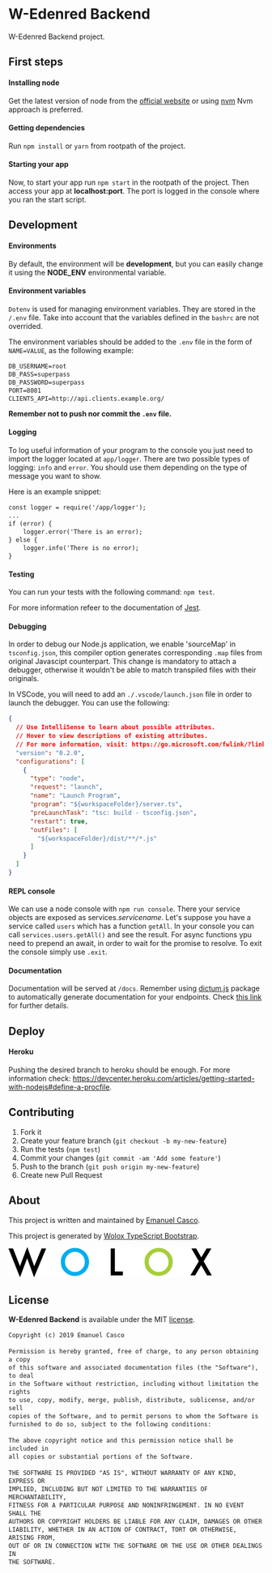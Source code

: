 # W-Edenred Backend

W-Edenred Backend project.

## First steps

#### Installing node
Get the latest version of node from the [official website](https://nodejs.org/) or using [nvm](https://github.com/creationix/nvm)
Nvm approach is preferred.

#### Getting dependencies
Run ```npm install``` or ```yarn``` from rootpath of the project.

#### Starting your app
Now, to start your app run ```npm start``` in the rootpath of the project. Then access your app at **localhost:port**. The port is logged in the console where you ran the start script.

## Development

#### Environments
By default, the environment will be **development**, but you can easily change it using the **NODE_ENV** environmental variable.

#### Environment variables
`Dotenv` is used for managing environment variables. They are stored in the `/.env` file. Take into account that the variables defined in the `bashrc` are not overrided.

The environment variables should be added to the `.env` file in the form of `NAME=VALUE`, as the following example:
```
DB_USERNAME=root
DB_PASS=superpass
DB_PASSWORD=superpass
PORT=8081
CLIENTS_API=http://api.clients.example.org/
```

**Remember not to push nor commit the `.env` file.**

#### Logging
To log useful information of your program to the console you just need to import the logger located at `app/logger`. There are two possible types of logging: `info` and `error`. You should use them depending on the type of message you want to show.

Here is an example snippet:
```
const logger = require('/app/logger');
...
if (error) { 
    logger.error('There is an error);
} else {
    logger.info('There is no error);
}
```

#### Testing

You can run your tests with the following command: `npm test`.

For more information refeer to the documentation of [Jest](https://jest.io/).

#### Debugging

In order to debug our Node.js application, we enable 'sourceMap' in `tsconfig.json`, this compiler option generates corresponding `.map` files from original Javascipt counterpart. This change is mandatory to attach a debugger, otherwise it wouldn't be able to match transpiled files with their originals.

In VSCode, you will need to add an `./.vscode/launch.json` file in order to launch the debugger. You can use the following:

```json
{
  // Use IntelliSense to learn about possible attributes.
  // Hover to view descriptions of existing attributes.
  // For more information, visit: https://go.microsoft.com/fwlink/?linkid=830387
  "version": "0.2.0",
  "configurations": [
    {
      "type": "node",
      "request": "launch",
      "name": "Launch Program",
      "program": "${workspaceFolder}/server.ts",
      "preLaunchTask": "tsc: build - tsconfig.json",
      "restart": true,
      "outFiles": [
        "${workspaceFolder}/dist/**/*.js"
      ]
    }
  ]
}
```

#### REPL console
We can use a node console with `npm run console`. There your service objects are exposed as services._servicename_. Let's suppose you have a service called `users` which has a function `getAll`. In your console you can call `services.users.getAll()` and see the result. For async functions ypu need to prepend an await, in order to wait for the promise to resolve. To exit the console simply use `.exit`.

#### Documentation
Documentation will be served at `/docs`. Remember using [dictum.js](http://www.github.com/Wolox/dictum.js) package to automatically generate documentation for your endpoints. Check [this link](https://github.com/Wolox/dictum.js#chai) for further details.

## Deploy

#### Heroku
Pushing the desired branch to heroku should be enough.
For more information check: https://devcenter.heroku.com/articles/getting-started-with-nodejs#define-a-procfile.

## Contributing

1. Fork it
2. Create your feature branch (`git checkout -b my-new-feature`)
3. Run the tests (`npm test`)
4. Commit your changes (`git commit -am 'Add some feature'`)
5. Push to the branch (`git push origin my-new-feature`)
6. Create new Pull Request

## About

This project is written and maintained by [Emanuel Casco](http://www.wolox.com.ar).

This project is generated by [Wolox TypeScript Bootstrap](https://github.com/Wolox/node-typescript-bootstrap).

![Wolox](https://raw.githubusercontent.com/Wolox/press-kit/master/logos/logo_banner.png)

## License

**W-Edenred Backend** is available under the MIT [license](LICENSE.md).

    Copyright (c) 2019 Emanuel Casco

    Permission is hereby granted, free of charge, to any person obtaining a copy
    of this software and associated documentation files (the "Software"), to deal
    in the Software without restriction, including without limitation the rights
    to use, copy, modify, merge, publish, distribute, sublicense, and/or sell
    copies of the Software, and to permit persons to whom the Software is
    furnished to do so, subject to the following conditions:

    The above copyright notice and this permission notice shall be included in
    all copies or substantial portions of the Software.

    THE SOFTWARE IS PROVIDED "AS IS", WITHOUT WARRANTY OF ANY KIND, EXPRESS OR
    IMPLIED, INCLUDING BUT NOT LIMITED TO THE WARRANTIES OF MERCHANTABILITY,
    FITNESS FOR A PARTICULAR PURPOSE AND NONINFRINGEMENT. IN NO EVENT SHALL THE
    AUTHORS OR COPYRIGHT HOLDERS BE LIABLE FOR ANY CLAIM, DAMAGES OR OTHER
    LIABILITY, WHETHER IN AN ACTION OF CONTRACT, TORT OR OTHERWISE, ARISING FROM,
    OUT OF OR IN CONNECTION WITH THE SOFTWARE OR THE USE OR OTHER DEALINGS IN
    THE SOFTWARE.

